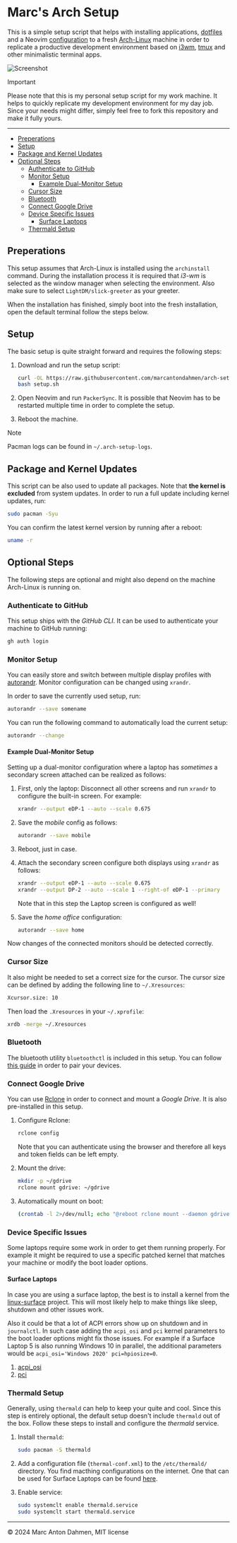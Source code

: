 # Marc's Arch Setup

This is a simple setup script that helps with installing applications, [dotfiles](https://github.com/marcantondahmen/dotfiles) and a Neovim [configuration](https://github.com/marcantondahmen/nvim-config) to a fresh [Arch-Linux](https://archlinux.org/) machine in order to replicate a productive development environment based on [i3wm](https://i3wm.org/), [tmux](https://github.com/tmux/tmux) and other minimalistic terminal apps.

![Screenshot](screenshot.png)

> [!IMPORTANT]
> Please note that this is my personal setup script for my work machine. It helps to quickly replicate my development environment for my day job. Since your needs might differ, simply feel free to fork this repository and make it fully yours.

---

<!-- vim-markdown-toc GFM -->

- [Preperations](#preperations)
- [Setup](#setup)
- [Package and Kernel Updates](#package-and-kernel-updates)
- [Optional Steps](#optional-steps)
  - [Authenticate to GitHub](#authenticate-to-github)
  - [Monitor Setup](#monitor-setup)
    - [Example Dual-Monitor Setup](#example-dual-monitor-setup)
  - [Cursor Size](#cursor-size)
  - [Bluetooth](#bluetooth)
  - [Connect Google Drive](#connect-google-drive)
  - [Device Specific Issues](#device-specific-issues)
    - [Surface Laptops](#surface-laptops)
  - [Thermald Setup](#thermald-setup)

<!-- vim-markdown-toc -->

## Preperations

This setup assumes that Arch-Linux is installed using the `archinstall` command. During the installation process it is required that _i3-wm_ is selected as the window manager when selecting the environment. Also make sure to select `LightDM/slick-greeter` as your greeter.

When the installation has finished, simply boot into the fresh installation, open the default terminal follow the steps below.

## Setup

The basic setup is quite straight forward and requires the following steps:

1. Download and run the setup script:

   ```bash
   curl -OL https://raw.githubusercontent.com/marcantondahmen/arch-setup/master/setup.sh
   bash setup.sh
   ```

2. Open Neovim and run `PackerSync`. It is possible that Neovim has to be restarted multiple time in order to complete the setup.
3. Reboot the machine.

> [!NOTE]
> Pacman logs can be found in `~/.arch-setup-logs`.

## Package and Kernel Updates

This script can be also used to update all packages. Note that **the kernel is excluded** from system updates. In order to run a full update including kernel updates, run:

```bash
sudo pacman -Syu
```

You can confirm the latest kernel version by running after a reboot:

```bash
uname -r
```

## Optional Steps

The following steps are optional and might also depend on the machine Arch-Linux is running on.

### Authenticate to GitHub

This setup ships with the _GitHub CLI_. It can be used to authenticate your machine to GitHub running:

```bash
gh auth login
```

### Monitor Setup

You can easily store and switch between multiple display profiles with [autorandr](https://github.com/phillipberndt/autorandr). Monitor configuration can be changed using `xrandr`.

In order to save the currently used setup, run:

```bash
autorandr --save somename
```

You can run the following command to automatically load the current setup:

```bash
autorandr --change
```

#### Example Dual-Monitor Setup

Setting up a dual-monitor configuration where a laptop has _sometimes_ a secondary screen attached can be realized as follows:

1. First, only the laptop: Disconnect all other screens and run `xrandr` to configure the built-in screen. For example:

   ```bash
   xrandr --output eDP-1 --auto --scale 0.675
   ```

2. Save the _mobile_ config as follows:

   ```bash
   autorandr --save mobile
   ```

3. Reboot, just in case.

4. Attach the secondary screen configure both displays using `xrandr` as follows:

   ```bash
   xrandr --output eDP-1 --auto --scale 0.675
   xrandr --output DP-2 --auto --scale 1 --right-of eDP-1 --primary
   ```

   Note that in this step the Laptop screen is configured as well!

5. Save the _home office_ configuration:

   ```bash
   autorandr --save home
   ```

Now changes of the connected monitors should be detected correctly.

### Cursor Size

It also might be needed to set a correct size for the cursor. The cursor size can be defined by adding the following line to `~/.Xresources`:

```bash
Xcursor.size: 10
```

Then load the `.Xresources` in your `~/.xprofile`:

```bash
xrdb -merge ~/.Xresources
```

### Bluetooth

The bluetooth utility `bluetoothctl` is included in this setup. You can follow [this guide](https://wiki.archlinux.org/title/Bluetooth#Pairing) in order to pair your devices.

### Connect Google Drive

You can use [Rclone](https://rclone.org/) in order to connect and mount a _Google Drive_. It is also pre-installed in this setup.

1. Configure Rclone:

   ```bash
   rclone config
   ```

   Note that you can authenticate using the browser and therefore all keys and token fields can be left empty.

2. Mount the drive:

   ```bash
   mkdir -p ~/gdrive
   rclone mount gdrive: ~/gdrive
   ```

3. Automatically mount on boot:

   ```bash
   (crontab -l 2>/dev/null; echo "@reboot rclone mount --daemon gdrive: $HOME/gdrive") | crontab -
   ```

### Device Specific Issues

Some laptops require some work in order to get them running properly. For example it might be required to use a specific patched kernel that matches your machine or modify the boot loader options.

#### Surface Laptops

In case you are using a surface laptop, the best is to install a kernel from the [linux-surface](https://github.com/linux-surface/linux-surface) project. This will most likely help to make things like sleep, shutdown and other issues work.

Also it could be that a lot of ACPI errors show up on shutdown and in `journalctl`. In such case adding the `acpi_osi` and `pci` kernel parameters to the boot loader options might fix those issues. For example if a Surface Laptop 5 is also running Windows 10 in parallel, the additional parameters would be `acpi_osi='Windows 2020' pci=hpiosize=0`.

1. [acpi_osi](https://forum.manjaro.org/t/how-to-choose-the-proper-acpi-kernel-argument/1405)
2. [pci](https://github.com/linux-surface/linux-surface/issues/1082#issuecomment-2241851384)

### Thermald Setup

Generally, using `thermald` can help to keep your quite and cool. Since this step is entirely optional, the default setup doesn't include `thermald` out of the box. Follow these steps to install and configure the _thermald_ service.

1. Install `thermald`:

   ```bash
   sudo pacman -S thermald
   ```

2. Add a configuration file (`thermal-conf.xml`) to the `/etc/thermald/` directory. You find macthing configurations on the internet. One that can be used for Surface Laptops can be found [here](https://github.com/linux-surface/linux-surface/tree/master/contrib/thermald).

3. Enable service:

   ```bash
   sudo systemclt enable thermald.service
   sudo systemclt start thermald.service
   ```

---

&copy; 2024 Marc Anton Dahmen, MIT license

